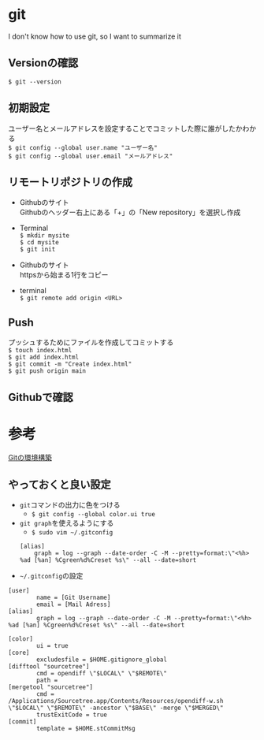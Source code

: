 # git
I don't know how to use git, so I want to summarize it

## Versionの確認  
`$ git --version`  

##  初期設定
ユーザー名とメールアドレスを設定することでコミットした際に誰がしたかわかる    
`$ git config --global user.name "ユーザー名"`  
`$ git config --global user.email "メールアドレス"`  

## リモートリポジトリの作成
- Githubのサイト  
Githubのヘッダー右上にある「+」の「New repository」を選択し作成  

- Terminal  
`$ mkdir mysite`  
`$ cd mysite`  
`$ git init`  

- Githubのサイト  
httpsから始まる1行をコピー  

- terminal  
`$ git remote add origin <URL>`  

## Push  
プッシュするためにファイルを作成してコミットする  
`$ touch index.html`  
`$ git add index.html`  
`$ git commit -m "Create index.html"`  
`$ git push origin main`  

## Githubで確認

# 参考  
[Gitの環境構築](https://prog-8.com/docs/git-env)  

## やっておくと良い設定
- `git`コマンドの出力に色をつける
  - `$ git config --global color.ui true`
- `git graph`を使えるようにする
  - `$ sudo vim ~/.gitconfig`
  ```
  [alias]
      graph = log --graph --date-order -C -M --pretty=format:\"<%h> %ad [%an] %Cgreen%d%Creset %s\" --all --date=short
  ```
- `~/.gitconfig`の設定
```
[user]
        name = [Git Username]
        email = [Mail Adress]
[alias]
        graph = log --graph --date-order -C -M --pretty=format:\"<%h> %ad [%an] %Cgreen%d%Creset %s\" --all --date=short

[color]
        ui = true
[core]
        excludesfile = $HOME.gitignore_global
[difftool "sourcetree"]
        cmd = opendiff \"$LOCAL\" \"$REMOTE\"
        path = 
[mergetool "sourcetree"]
        cmd = /Applications/Sourcetree.app/Contents/Resources/opendiff-w.sh \"$LOCAL\" \"$REMOTE\" -ancestor \"$BASE\" -merge \"$MERGED\"
        trustExitCode = true
[commit]
        template = $HOME.stCommitMsg
```

